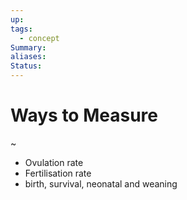 ```yaml
---
up: 
tags:
  - concept
Summary: 
aliases: 
Status:
---
```

# Ways to Measure
~
- Ovulation rate
- Fertilisation rate
- birth, survival, neonatal and weaning

